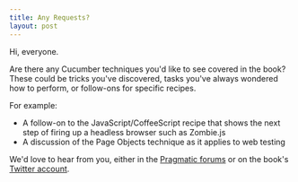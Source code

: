 ```yaml
---
title: Any Requests?
layout: post
---
```

Hi, everyone.

Are there any Cucumber techniques you'd like to see covered in the book? These could be tricks you've discovered, tasks you've always wondered how to perform, or follow-ons for specific recipes.

For example:
* A follow-on to the JavaScript/CoffeeScript recipe that shows the next step of firing up a headless browser such as Zombie.js
* A discussion of the Page Objects technique as it applies to web testing

We'd love to hear from you, either in the [Pragmatic forums][forums] or on the book's [Twitter account][twitter].

[forums]:http://forums.pragprog.com/forums/248/topics/11132
[twitter]:https://twitter.com/cukerecipes
